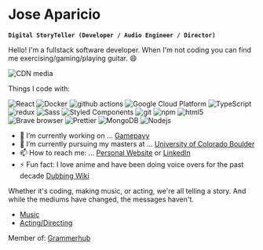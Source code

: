 # Jose Aparicio

**`Digital StoryTeller (Developer / Audio Engineer / Director)`**

Hello! I'm a fullstack software developer. When I'm not coding you can find me exercising/gaming/playing guitar. 😄


<img class="" src="https://preview.redd.it/coding-by-pixel-jeff-v0-n8agw6z2smyb1.gif?width=640&amp;crop=smart&amp;format=png8&amp;s=679eed1a65d31994e6f7220e9be8fca509c000ff" alt="CDN media">


Things I code with:

<p>
  <img alt="React" src="https://img.shields.io/badge/-React-45b8d8?style=flat-square&logo=react&logoColor=white" />
  <img alt="Docker" src="https://img.shields.io/badge/-Docker-46a2f1?style=flat-square&logo=docker&logoColor=white" />
  <img alt="github actions" src="https://img.shields.io/badge/-Github_Actions-2088FF?style=flat-square&logo=github-actions&logoColor=white" />
  <img alt="Google Cloud Platform" src="https://img.shields.io/badge/-Google_Cloud_Platform-1a73e8?style=flat-square&logo=google-cloud&logoColor=white" />
  <img alt="TypeScript" src="https://img.shields.io/badge/-TypeScript-007ACC?style=flat-square&logo=typescript&logoColor=white" />
  <img alt="redux" src="https://img.shields.io/badge/-Redux-764ABC?style=flat-square&logo=redux&logoColor=white" />
  <img alt="Sass" src="https://img.shields.io/badge/-Sass-CC6699?style=flat-square&logo=sass&logoColor=white" />
  <img alt="Styled Components" src="https://img.shields.io/badge/-Styled_Components-db7092?style=flat-square&logo=styled-components&logoColor=white" />
  <img alt="git" src="https://img.shields.io/badge/-Git-F05032?style=flat-square&logo=git&logoColor=white" />
  <img alt="npm" src="https://img.shields.io/badge/-NPM-CB3837?style=flat-square&logo=npm&logoColor=white" />
  <img alt="html5" src="https://img.shields.io/badge/-HTML5-E34F26?style=flat-square&logo=html5&logoColor=white" />
  <img alt="Brave browser" src="https://img.shields.io/badge/-Brave_Browser-FB542B?style=flat-square&logo=brave&logoColor=white" />
  <img alt="Prettier" src="https://img.shields.io/badge/-Prettier-F7B93E?style=flat-square&logo=prettier&logoColor=white" />
  <img alt="MongoDB" src="https://img.shields.io/badge/-MongoDB-13aa52?style=flat-square&logo=mongodb&logoColor=white" />
  <img alt="Nodejs" src="https://img.shields.io/badge/-Nodejs-43853d?style=flat-square&logo=Node.js&logoColor=white" />
</p>


<ul>
<li>🔭 I’m currently working on ... <a href="https://www.gamepayy.com" target="_blank" rel="noopener noreferrer">Gamepayy</a></li>
<li>🌱 I’m currently pursuing my masters at ... <a href="https://www.colorado.edu/" target="_blank" rel="noopener noreferrer">University of Colorado Boulder</a></li>
<li>📫 How to reach me: ... <a href="https://joseaparicio.dev" target="_blank" rel="noopener noreferrer">Personal Website</a> or <a href="https://www.linkedin.com/in/jfacade" target="_blank" rel="noopener noreferrer">LinkedIn</a></li>
<li>⚡ Fun fact: I love anime and have been doing voice overs for the past decade <a href="https://doblaje.fandom.com/es/wiki/Jos%C3%A9_Aparicio" target="_blank" rel="noopener noreferrer">Dubbing Wiki</a></li>
</ul>

<p>
    Whether it's coding, making music, or acting, we're all telling a story. And while the mediums have changed, the messages haven't.
</p>

<ul>
    <li><a href="https://open.spotify.com/track/3eGRiruhi09cQ1ldDZ4kqV?si=77eaecb0010b4b9c" target="_blank" rel="noopener noreferrer">Music</a></li>
    <li><a href="https://www.youtube.com/watch?v=Zk6gr0Un1vs" target="_blank" rel="noopener noreferrer">Acting/Directing</a></li>
</ul>

<p>
  Member of: <a href="https://grammerhub.org/" target="_blank" rel="noopener noreferrer">Grammerhub</a>
</p>